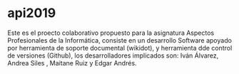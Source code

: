 # api2019

Este es el proecto colaborativo propuesto para la asignatura Aspectos Profesionales de la Informática, consiste en un desarrollo Software apoyado por herramienta de soporte documental (wikidot), y herramienta dde control de versiones (Github), los desarrolladores implicados son: Iván Álvarez, Andrea Siles , Maitane Ruiz y Edgar Andrés.
